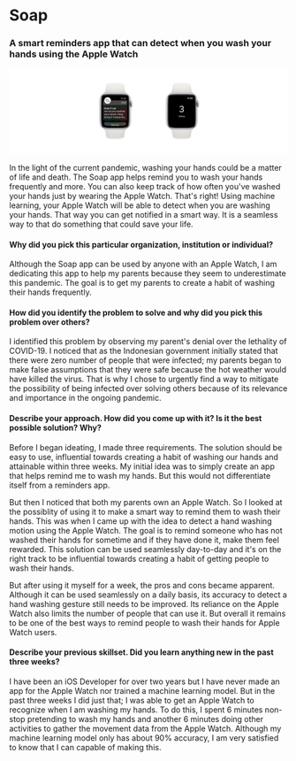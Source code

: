 # Soap
### A smart reminders app that can detect when you wash your hands using the Apple Watch

<p align="center">
  <img src="https://github.com/trevinwisaksana/Soap/blob/master/Assets/banner.jpg">
</p>

In the light of the current pandemic, washing your hands could be a matter of life and death. The Soap app helps remind you to wash your hands frequently and more. You can also keep track of how often you've washed your hands just by wearing the Apple Watch. That's right! Using machine learning, your Apple Watch will be able to detect when you are washing your hands. That way you can get notified in a smart way. It is a seamless way to that do something that could save your life.

#### Why did you pick this particular organization, institution or individual?

Although the Soap app can be used by anyone with an Apple Watch, I am dedicating this app to help my parents because they seem to underestimate this pandemic. The goal is to get my parents to create a habit of washing their hands frequently.

#### How did you identify the problem to solve and why did you pick this problem over others?

I identified this problem by observing my parent's denial over the lethality of COVID-19. I noticed that as the Indonesian government initially stated that there were zero number of people that were infected; my parents began to make false assumptions that they were safe because the hot weather would have killed the virus. That is why I chose to urgently find a way to mitigate the possibility of being infected over solving others because of its relevance and importance in the ongoing pandemic.

#### Describe your approach. How did you come up with it? Is it the best possible solution? Why?

Before I began ideating, I made three requirements. The solution should be easy to use, influential towards creating a habit of washing our hands and attainable within three weeks. My initial idea was to simply create an app that helps remind me to wash my hands. But this would not differentiate itself from a reminders app.

But then I noticed that both my parents own an Apple Watch. So I looked at the possiblity of using it to make a smart way to remind them to wash their hands. This was when I came up with the idea to detect a hand washing motion using the Apple Watch. The goal is to remind someone who has not washed their hands for sometime and if they have done it, make them feel rewarded. This solution can be used seamlessly day-to-day and it's on the right track to be influential towards creating a habit of getting people to wash their hands.

But after using it myself for a week, the pros and cons became apparent. Although it can be used seamlessly on a daily basis, its accuracy to detect a hand washing gesture still needs to be improved. Its reliance on the Apple Watch also limits the number of people that can use it. But overall it remains to be one of the best ways to remind people to wash their hands for Apple Watch users.


#### Describe your previous skillset. Did you learn anything new in the past three weeks? 

I have been an iOS Developer for over two years but I have never made an app for the Apple Watch nor trained a machine learning model. But in the past three weeks I did just that; I was able to get an Apple Watch to recognize when I am washing my hands. To do this, I spent 6 minutes non-stop pretending to wash my hands and another 6 minutes doing other activities to gather the movement data from the Apple Watch. Although my machine learning model only has about 90% accuracy, I am very satisfied to know that I can capable of making this.
